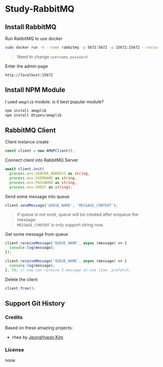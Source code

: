 # Study-RabbitMQ
 
## Install RabbitMQ

Run RabbitMQ to use docker

```sh
sudo docker run -d --name rabbitmq -p 5672:5672 -p 15672:15672 --restart=unless-stopped -e RABBITMQ_DEFAULT_USER=username -e RABBITMQ_DEFAULT_PASS=password rabbitmq:management
```

> Need to change `username`, `password`

Enter the admin page

```
http://localhost:15672
```

## Install NPM Module

I used `amqplib` module. is it best popular module?

```sh
npm install amqplib
npm install @types/amqplib
```


## RabbitMQ Client

Client instance create

```typescript
const client = new AMQPClient();
```

Connect client into RabbitMQ Server

```typescript
await client.init(
  process.env.SERVER_ADDRESS as string,
  process.env.USERNAME as string,
  process.env.PASSWORD as string,
  process.env.VHOST as string);
```
Send some message into queue

```typescript
client.sendMessage('QUEUE_NAME', 'MESSAGE_CONTENT');
```

> if queue is not exist, queue will be created after enqueue the message.  
> `MESSAGE_CONTENT` is only support string now.

Get some message from queue

```typescript
client.receiveMessage('QUEUE_NAME', async (message) => {
  console.log(message);
});

client.receiveMessage('QUEUE_NAME', async (message) => {
  console.log(message);
}, 5); // now can receive 5 message at one time. prefetch.
```

Delete the client

```typescript
client.free();
```

## Support Git History

### Credits

Based on these amazing projects:

* rhea by [JeongHyeon Kim](https://github.com/rhea-so)

### License

none

